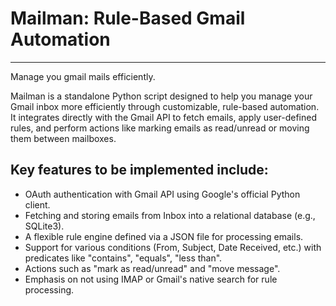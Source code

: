 # Mailman: Rule-Based Gmail Automation
---

Manage you gmail mails efficiently.

Mailman is a standalone Python script designed to help you manage your Gmail inbox more efficiently through customizable, rule-based automation. It integrates directly with the Gmail API to fetch emails, apply user-defined rules, and perform actions like marking emails as read/unread or moving them between mailboxes.

## Key features to be implemented include:

- OAuth authentication with Gmail API using Google's official Python client.
- Fetching and storing emails from Inbox into a relational database (e.g., SQLite3).
- A flexible rule engine defined via a JSON file for processing emails.
- Support for various conditions (From, Subject, Date Received, etc.) with predicates like "contains", "equals", "less than".
- Actions such as "mark as read/unread" and "move message".
- Emphasis on not using IMAP or Gmail's native search for rule processing.